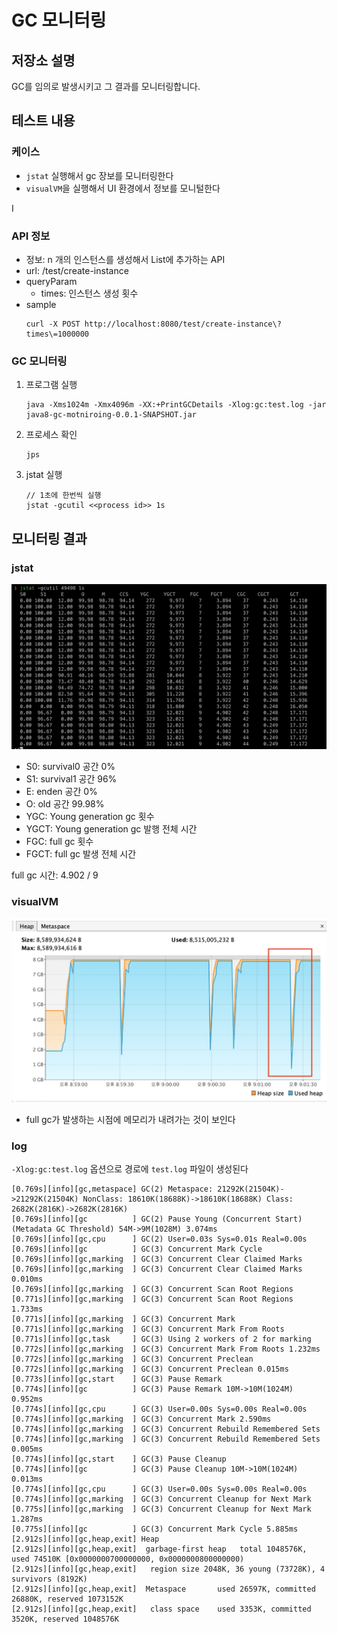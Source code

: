 # GC 모니터링
## 저장소 설명
GC를 임의로 발생시키고 그 결과를 모니터링합니다.

## 테스트 내용
### 케이스
- `jstat` 실행해서 gc 장보를 모니터링한다
- `visualVM`을 실행해서 UI 환경에서 정보를 모니털한다

I
### API 정보
- 정보: n 개의 인스턴스를 생성해서 List에 추가하는 API
- url: /test/create-instance
- queryParam
   - times: 인스턴스 생성 횟수
- sample
   ```
   curl -X POST http://localhost:8080/test/create-instance\?times\=1000000
   ```

### GC 모니터링
1. 프로그램 실행
   ```
   java -Xms1024m -Xmx4096m -XX:+PrintGCDetails -Xlog:gc:test.log -jar java8-gc-motniroing-0.0.1-SNAPSHOT.jar 
   ```
2. 프로세스 확인
   ```
   jps
   ```
3. jstat 실행
   ```
   // 1초에 한번씩 실행
   jstat -gcutil <<process id>> 1s
   ```

## 모니터링 결과
### jstat
![jstat](./image/jstat_result.jpg)
- S0: survival0 공간 0%
- S1: survival1 공간 96%
- E: enden 공간 0%
- O: old 공간 99.98%
- YGC: Young generation gc 횟수
- YGCT: Young generation gc 발행 전체 시간
- FGC: full gc 횟수
- FGCT: full gc 발생 전체 시간

full gc 시간: 4.902 / 9

### visualVM
![jstat](./image/visual_vm.jpg)
- full gc가 발생하는 시점에 메모리가 내려가는 것이 보인다

### log
`-Xlog:gc:test.log` 옵션으로 경로에 `test.log` 파일이 생성된다
```
[0.769s][info][gc,metaspace] GC(2) Metaspace: 21292K(21504K)->21292K(21504K) NonClass: 18610K(18688K)->18610K(18688K) Class: 2682K(2816K)->2682K(2816K)
[0.769s][info][gc          ] GC(2) Pause Young (Concurrent Start) (Metadata GC Threshold) 54M->9M(1028M) 3.074ms
[0.769s][info][gc,cpu      ] GC(2) User=0.03s Sys=0.01s Real=0.00s
[0.769s][info][gc          ] GC(3) Concurrent Mark Cycle
[0.769s][info][gc,marking  ] GC(3) Concurrent Clear Claimed Marks
[0.769s][info][gc,marking  ] GC(3) Concurrent Clear Claimed Marks 0.010ms
[0.769s][info][gc,marking  ] GC(3) Concurrent Scan Root Regions
[0.771s][info][gc,marking  ] GC(3) Concurrent Scan Root Regions 1.733ms
[0.771s][info][gc,marking  ] GC(3) Concurrent Mark
[0.771s][info][gc,marking  ] GC(3) Concurrent Mark From Roots
[0.771s][info][gc,task     ] GC(3) Using 2 workers of 2 for marking
[0.772s][info][gc,marking  ] GC(3) Concurrent Mark From Roots 1.232ms
[0.772s][info][gc,marking  ] GC(3) Concurrent Preclean
[0.772s][info][gc,marking  ] GC(3) Concurrent Preclean 0.015ms
[0.773s][info][gc,start    ] GC(3) Pause Remark
[0.774s][info][gc          ] GC(3) Pause Remark 10M->10M(1024M) 0.952ms
[0.774s][info][gc,cpu      ] GC(3) User=0.00s Sys=0.00s Real=0.00s
[0.774s][info][gc,marking  ] GC(3) Concurrent Mark 2.590ms
[0.774s][info][gc,marking  ] GC(3) Concurrent Rebuild Remembered Sets
[0.774s][info][gc,marking  ] GC(3) Concurrent Rebuild Remembered Sets 0.005ms
[0.774s][info][gc,start    ] GC(3) Pause Cleanup
[0.774s][info][gc          ] GC(3) Pause Cleanup 10M->10M(1024M) 0.013ms
[0.774s][info][gc,cpu      ] GC(3) User=0.00s Sys=0.00s Real=0.00s
[0.774s][info][gc,marking  ] GC(3) Concurrent Cleanup for Next Mark
[0.775s][info][gc,marking  ] GC(3) Concurrent Cleanup for Next Mark 1.287ms
[0.775s][info][gc          ] GC(3) Concurrent Mark Cycle 5.885ms
[2.912s][info][gc,heap,exit] Heap
[2.912s][info][gc,heap,exit]  garbage-first heap   total 1048576K, used 74510K [0x0000000700000000, 0x0000000800000000)
[2.912s][info][gc,heap,exit]   region size 2048K, 36 young (73728K), 4 survivors (8192K)
[2.912s][info][gc,heap,exit]  Metaspace       used 26597K, committed 26880K, reserved 1073152K
[2.912s][info][gc,heap,exit]   class space    used 3353K, committed 3520K, reserved 1048576K
```